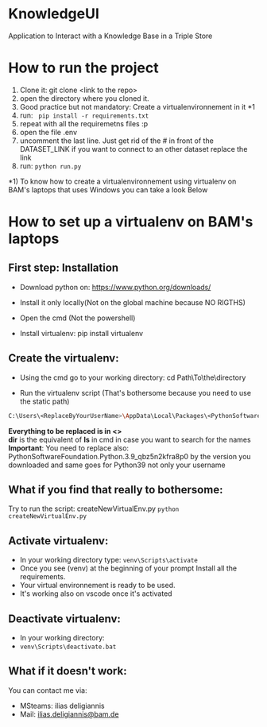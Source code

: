 # KnowledgeUI
Application to Interact with a Knowledge Base in a Triple Store

# How to run the project
1) Clone it: git clone \<link to the repo\>
2) open the directory where you cloned it.
3) Good practice but not mandatory: Create a virtualenvironnement in it *1
4) run: ``` pip install -r requirements.txt```
5) repeat with all the requiremetns files :p
5) open the file .env
6) uncomment the last line. Just get rid of the # in front of the DATASET_LINK
    if you want to connect to an other dataset replace the link
7) run: ```python run.py```

*1) To know how to create a virtualenvironnement using virtualenv on BAM's laptops that uses Windows 
    you can take a look Below

# How to set up a virtualenv on BAM's laptops
## First step: Installation
- Download python on: https://www.python.org/downloads/

- Install it only locally(Not on the global machine because NO RIGTHS)

- Open the cmd (Not the powershell)

- Install virtualenv: pip install virtualenv

## Create the virtualenv:
- Using the cmd go to your working directory: cd Path\To\the\directory

- Run the virtualenv script (That's bothersome because you need to use the static path)
```sh
C:\Users\<ReplaceByYourUserName>\AppData\Local\Packages\<PythonSoftwareFoundation.Python.3.9_qbz5n2kfra8p0>\LocalCache\local-packages\<Python39>\Scripts\virtualenv venv
```
**Everything to be replaced is in <>**<br/>
**dir** is the equivalent of **ls** in cmd in case you want to search for the names<br/>
**Important**:
You need to replace also: PythonSoftwareFoundation.Python.3.9_qbz5n2kfra8p0
by the version you downloaded and same goes for Python39 not only your username<br />


## What if you find that really to bothersome:
Try to run the script: createNewVirtualEnv.py
    ```python createNewVirtualEnv.py```
## Activate virtualenv:
- In your working directory type:
```venv\Scripts\activate```
- Once you see (venv) at the beginning of your prompt Install all the requirements.
- Your virtual environnement is ready to be used.
- It's working also on vscode once it's activated

## Deactivate virtualenv:
- In your working directory:
- ```venv\Scripts\deactivate.bat```

## What if it doesn't work:

You can contact me via:
- MSteams: ilias deligiannis
- Mail: ilias.deligiannis@bam.de
